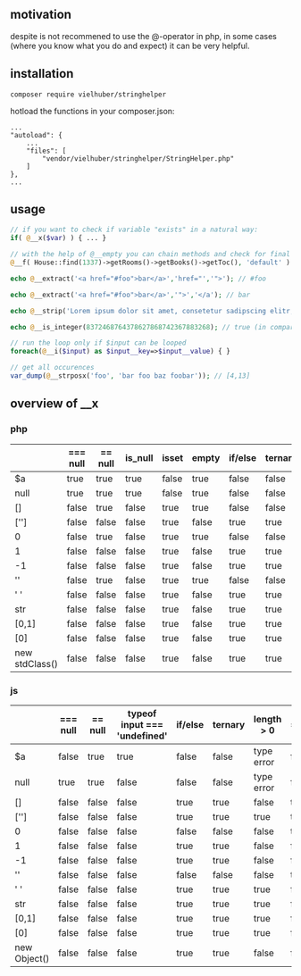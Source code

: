 ## motivation
despite is not recommened to use the @-operator in php,
in some cases (where you know what you do and expect) it can be very helpful.

## installation
```
composer require vielhuber/stringhelper
```

hotload the functions in your composer.json:
```
...
"autoload": {
	...
    "files": [
        "vendor/vielhuber/stringhelper/StringHelper.php"
    ]
},
...
```

## usage
```php
// if you want to check if variable "exists" in a natural way:
if( @__x($var) ) { ... }

// with the help of @__empty you can chain methods and check for final existence
@__f( House::find(1337)->getRooms()->getBooks()->getToc(), 'default' )

echo @__extract('<a href="#foo">bar</a>','href="','">'); // #foo

echo @__extract('<a href="#foo">bar</a>','">','</a'); // bar

echo @__strip('Lorem ipsum dolor sit amet, consetetur sadipscing elitr, sed diam nonumy eirmod tempor.', 12); // Lorem ipsum...

echo @__is_integer(8372468764378627868742367883268); // true (in comparison to is_int())

// run the loop only if $input can be looped
foreach(@__i($input) as $input__key=>$input__value) { }

// get all occurences
var_dump(@__strposx('foo', 'bar foo baz foobar')); // [4,13]
```

## overview of __x

### php

| | === null | == null | is_null | isset | empty | if/else | ternary | count > 0 | == '' | === '' | @__x |
| --- | --- | --- | --- | --- | --- | --- | --- | --- | --- | --- | --- |
| $a | true | true | true | false | true | false | false | false | true | false | false |
| null | true | true | true | false | true | false | false | false | true | false | false |
| [] | false | true | false | true | true | false | false | false | false | false | false |
| [''] | false | false | false | true | false | true | true | true | false | false | false |
| 0 | false | true | false | true | true | false | false | true | true | false | true |
| 1 | false | false | false | true | false | true | true | true | false | false | true |
| -1 | false | false | false | true | false | true | true | true | false | false | true |
| '' | false | true | false | true | true | false | false | true | true | true | false |
| ' ' | false | false | false | true | false | true | true | true | false | false | false |
| str | false | false | false | true | false | true | true | true | false | false | true |
| [0,1] | false | false | false | true | false | true | true | true | false | false | true |
| [0] | false | false | false | true | false | true | true | true | false | false | true |
| new stdClass() | false | false | false | true | false | true | true | true | false | false | false |

### js

| | === null | == null | typeof input === 'undefined' | if/else | ternary | length > 0 | == '' | === '' | __x |
| --- | --- | --- | --- | --- | --- | --- | --- | --- | --- |
| $a | false | true | true | false | false | type error | false | false | false |
| null | true | true | false | false | false | type error | false | false | false |
| [] | false | false | false | true | true | false | true | false | false |
| [''] | false | false | false | true | true | true | true | false | false |
| 0 | false | false | false | false | false | false | true | false | true |
| 1 | false | false | false | true | true | false | false | false | true |
| -1 | false | false | false | true | true | false | false | false | true |
| '' | false | false | false | false | false | false | true | true | false |
| ' ' | false | false | false | true | true | true | false | false | false |
| str | false | false | false | true | true | true | false | false | true |
| [0,1] | false | false | false | true | true | true | false | false | true |
| [0] | false | false | false | true | true | true | false | false | true |
| new Object() | false | false | false | true | true | false | false | false | false |